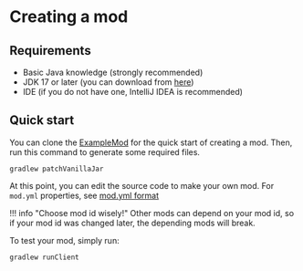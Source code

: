 # Creating a mod

## Requirements
- Basic Java knowledge (strongly recommended)
- JDK 17 or later (you can download from [here](https://adoptium.net/))
- IDE (if you do not have one, IntelliJ IDEA is recommended)

## Quick start
You can clone the [ExampleMod](https://github.com/BlueberryMC/ExampleMod) for the quick start of creating a mod.
Then, run this command to generate some required files.
```
gradlew patchVanillaJar
```

At this point, you can edit the source code to make your own mod.
For `mod.yml` properties, see [mod.yml format](../../reference/mod-yml-format/)

!!! info "Choose mod id wisely!"
    Other mods can depend on your mod id, so if your mod id was changed later, the depending mods will break.

To test your mod, simply run:
```
gradlew runClient
```
